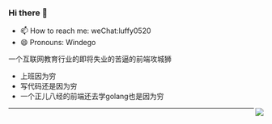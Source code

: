 ### Hi there 👋

<!--
**windego/windego** is a ✨ _special_ ✨ repository because its `README.md` (this file) appears on your GitHub profile.

Here are some ideas to get you started:

- 🔭 I’m currently working on ...
- 🌱 I’m currently learning ...
- 👯 I’m looking to collaborate on ...
- 🤔 I’m looking for help with ...
- 💬 Ask me about ...
- 📫 How to reach me: weChat:luffy0520
- 😄 Pronouns: Windego
- ⚡ Fun fact: ...
-->

- 📫 How to reach me: weChat:luffy0520
- 😄 Pronouns: Windego

一个互联网教育行业的即将失业的苦逼的前端攻城狮

- 上班因为穷
- 写代码还是因为穷
- 一个正儿八经的前端还去学golang也是因为穷

<img align="right" src="https://github-readme-stats.vercel.app/api?username=windego&show_icons=true&theme=tokyonight" />

---
